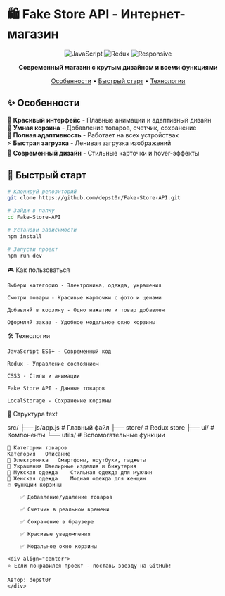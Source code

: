 # 🛍️ Fake Store API - Интернет-магазин

<div align="center">

![JavaScript](https://img.shields.io/badge/JavaScript-ES6+-yellow?style=for-the-badge&logo=javascript)
![Redux](https://img.shields.io/badge/Redux-State-purple?style=for-the-badge&logo=redux)
![Responsive](https://img.shields.io/badge/Responsive-Design-green?style=for-the-badge&logo=css3)

**Современный магазин с крутым дизайном и всеми функциями**

[Особенности](#✨-особенности) • [Быстрый старт](#🚀-быстрый-старт) • [Технологии](#🛠-технологии)

</div>

## ✨ Особенности

🎯 **Красивый интерфейс** - Плавные анимации и адаптивный дизайн  
🛒 **Умная корзина** - Добавление товаров, счетчик, сохранение  
📱 **Полная адаптивность** - Работает на всех устройствах  
⚡ **Быстрая загрузка** - Ленивая загрузка изображений  
🎨 **Современный дизайн** - Стильные карточки и hover-эффекты  

## 🚀 Быстрый старт

```bash
# Клонируй репозиторий
git clone https://github.com/depst0r/Fake-Store-API.git

# Зайди в папку
cd Fake-Store-API

# Установи зависимости
npm install

# Запусти проект
npm run dev
```
🎮 Как пользоваться

    Выбери категорию - Электроника, одежда, украшения

    Смотри товары - Красивые карточки с фото и ценами

    Добавляй в корзину - Одно нажатие и товар добавлен

    Оформляй заказ - Удобное модальное окно корзины

🛠 Технологии

    JavaScript ES6+ - Современный код

    Redux - Управление состоянием

    CSS3 - Стили и анимации

    Fake Store API - Данные товаров

    LocalStorage - Сохранение корзины

📁 Структура
text

src/
├── js/app.js          # Главный файл
├── store/            # Redux store
├── ui/               # Компоненты
└── utils/            # Вспомогательные функции
```
🎯 Категории товаров
Категория	Описание
📱 Электроника	Смартфоны, ноутбуки, гаджеты
💎 Украшения	Ювелирные изделия и бижутерия
👔 Мужская одежда	Стильная одежда для мужчин
👗 Женская одежда	Модная одежда для женщин
🔥 Функции корзины

    ✅ Добавление/удаление товаров

    ✅ Счетчик в реальном времени

    ✅ Сохранение в браузере

    ✅ Красивые уведомления

    ✅ Модальное окно корзины

<div align="center">
⭐ Если понравился проект - поставь звезду на GitHub!

Автор: depst0r
</div> 


